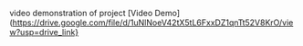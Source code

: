 video demonstration of project
[Video Demo] (https://drive.google.com/file/d/1uNlNoeV42tX5tL6FxxDZ1qnTt52V8KrO/view?usp=drive_link}
